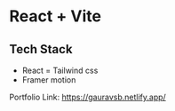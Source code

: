 # React + Vite

## Tech Stack
- React
= Tailwind css
- Framer motion

Portfolio Link: https://gauravsb.netlify.app/
